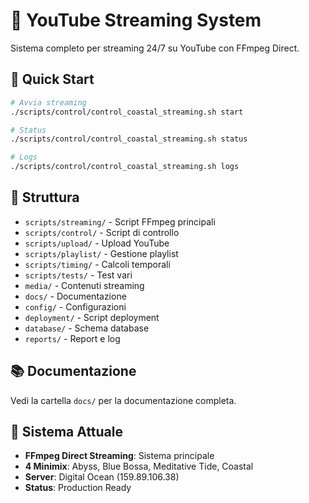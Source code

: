# 🎵 YouTube Streaming System

Sistema completo per streaming 24/7 su YouTube con FFmpeg Direct.

## 🚀 Quick Start

```bash
# Avvia streaming
./scripts/control/control_coastal_streaming.sh start

# Status
./scripts/control/control_coastal_streaming.sh status

# Logs
./scripts/control/control_coastal_streaming.sh logs
```

## 📁 Struttura

- `scripts/streaming/` - Script FFmpeg principali
- `scripts/control/` - Script di controllo
- `scripts/upload/` - Upload YouTube
- `scripts/playlist/` - Gestione playlist
- `scripts/timing/` - Calcoli temporali
- `scripts/tests/` - Test vari
- `media/` - Contenuti streaming
- `docs/` - Documentazione
- `config/` - Configurazioni
- `deployment/` - Script deployment
- `database/` - Schema database
- `reports/` - Report e log

## 📚 Documentazione

Vedi la cartella `docs/` per la documentazione completa.

## 🎯 Sistema Attuale

- **FFmpeg Direct Streaming**: Sistema principale
- **4 Minimix**: Abyss, Blue Bossa, Meditative Tide, Coastal
- **Server**: Digital Ocean (159.89.106.38)
- **Status**: Production Ready

